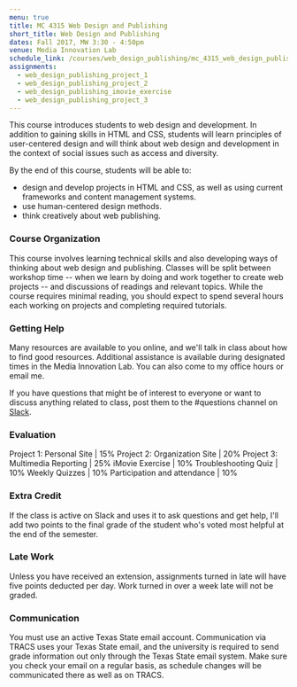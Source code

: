 ```yaml
---
menu: true
title: MC 4315 Web Design and Publishing
short_title: Web Design and Publishing
dates: Fall 2017, MW 3:30 - 4:50pm
venue: Media Innovation Lab
schedule_link: /courses/web_design_publishing/mc_4315_web_design_publishing_schedule_fall2017.html
assignments:
  - web_design_publishing_project_1
  - web_design_publishing_project_2
  - web_design_publishing_imovie_exercise
  - web_design_publishing_project_3
---
```


This course introduces students to web design and development. In addition to gaining skills in HTML and CSS, students will learn principles of user-centered design and will think about web design and development in the context of social issues such as access and diversity.

By the end of this course, students will be able to:

- design and develop projects in HTML and CSS, as well as using current frameworks and content management systems.
- use human-centered design methods.
- think creatively about web publishing.

### Course Organization

This course involves learning technical skills and also developing ways of thinking about web design and publishing. Classes will be split between workshop time -- when we learn by doing and work together to create web projects -- and discussions of readings and relevant topics. While the course requires minimal reading, you should expect to spend several hours each working on projects and completing required tutorials.

### Getting Help

Many resources are available to you online, and we'll talk in class about how to find good resources. Additional assistance is available during designated times in the Media Innovation Lab. You can also come to my office hours or email me.

If you have questions that might be of interest to everyone or want to discuss anything related to class, post them to the #questions channel on  [Slack](https://mc4317fall2017.slack.com).

### Evaluation

Project 1: Personal Site | 15%
Project 2: Organization Site | 20%
Project 3: Multimedia Reporting | 25%
iMovie Exercise | 10%
Troubleshooting Quiz | 10%
Weekly Quizzes | 10%
Participation and attendance | 10%

### Extra Credit

If the class is active on Slack and uses it to ask questions and get help, I'll add two points to the final grade of the student who's voted most helpful at the end of the semester.

### Late Work

Unless you have received an extension, assignments turned in late will have five points deducted per day. Work turned in over a week late will not be graded. 

### Communication

You must use an active Texas State email account. Communication via TRACS uses your Texas State email, and the university is required to send grade information out only through the Texas State email system. Make sure you check your email on a regular basis, as schedule changes will be communicated there as well as on TRACS.
